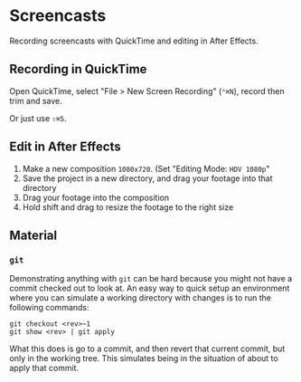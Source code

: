 # Screencasts

Recording screencasts with QuickTime and editing in After Effects.

## Recording in QuickTime

Open QuickTime, select "File > New Screen Recording" (`⌃⌘N`), record then trim and save.

Or just use `⇧⌘5`.

## Edit in After Effects

1. Make a new composition `1080x720`. (Set "Editing Mode: `HDV 1080p`"
2. Save the project in a new directory, and drag your footage into that directory
3. Drag your footage into the composition
4. Hold shift and drag to resize the footage to the right size

## Material

### `git`

Demonstrating anything with `git` can be hard because you might not have a commit checked out to look at. An easy way to quick setup an environment where you can simulate a working directory with changes is to run the following commands:

    git checkout <rev>~1
    git show <rev> | git apply

What this does is go to a commit, and then revert that current commit, but only in the working tree. This simulates being in the situation of about to apply that commit.


